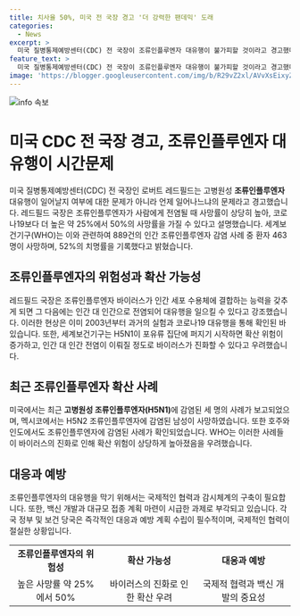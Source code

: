 ```yaml
---
title: 치사율 50%, 미국 전 국장 경고 '더 강력한 팬데믹' 도래
categories:
  - News
excerpt: >
  미국 질병통제예방센터(CDC) 전 국장이 조류인플루엔자 대유행이 불가피할 것이라고 경고했다. 이에 따라 조류인플루엔자의 사망률과 감염사례가 언급되었으며, 이에 대한 코로나19 대유행과의 비교도 이뤄졌다. 전문가는 조류인플루엔자의 위험성을 강조하며, 최근 미국 및 다른 국가에서의 감염 사례가 보고되고 있다고 소개했다. WHO의 우려도 언급되었는데, 이에 대한 대응과 대비책이 필요하다는 메시지를 담고 있다.
feature_text: >
  미국 질병통제예방센터(CDC) 전 국장이 조류인플루엔자 대유행이 불가피할 것이라고 경고했다. 이에 따라 조류인플루엔자의 사망률과 감염사례가 언급되었으며, 이에 대한 코로나19 대유행과의 비교도 이뤄졌다. 전문가는 조류인플루엔자의 위험성을 강조하며, 최근 미국 및 다른 국가에서의 감염 사례가 보고되고 있다고 소개했다. WHO의 우려도 언급되었는데, 이에 대한 대응과 대비책이 필요하다는 메시지를 담고 있다.
image: 'https://blogger.googleusercontent.com/img/b/R29vZ2xl/AVvXsEixyZcFfHzMRdzZMjFBmAUKJYCLCGyLL1o632UiGVXcaFdKo_bkvkuCioo0uUKlGfBVcT3P84aROyZIXSBEx3Aw5nCQ3pTgDom1WDC4m8eifvWiAmWEEVb4x6G_l8C0QH225ldMjyaFvpxGEBGNO37VmDTDMHGhJPq73UglMfDca1-0aw/s1600/blogspot.png'
---
```


<p><img src="https://blogger.googleusercontent.com/img/b/R29vZ2xl/AVvXsEixyZcFfHzMRdzZMjFBmAUKJYCLCGyLL1o632UiGVXcaFdKo_bkvkuCioo0uUKlGfBVcT3P84aROyZIXSBEx3Aw5nCQ3pTgDom1WDC4m8eifvWiAmWEEVb4x6G_l8C0QH225ldMjyaFvpxGEBGNO37VmDTDMHGhJPq73UglMfDca1-0aw/s1600/blogspot.png" alt="info 속보" /></p>

<h1>미국 CDC 전 국장 경고, 조류인플루엔자 대유행이 시간문제</h1>

<p data-ke-size="size16">미국 질병통제예방센터(CDC) 전 국장인 로버트 레드필드는 고병원성 <b>조류인플루엔자</b> 대유행이 일어날지 여부에 대한 문제가 아니라 언제 일어나느냐의 문제라고 경고했습니다. 레드필드 국장은 조류인플루엔자가 사람에게 전염될 때 사망률이 상당히 높아, 코로나19보다 더 높은 약 25%에서 50%의 사망률을 가질 수 있다고 설명했습니다. 세계보건기구(WHO)는 이와 관련하여 889건의 인간 조류인플루엔자 감염 사례 중 환자 463명이 사망하며, 52%의 치명률을 기록했다고 밝혔습니다.</p>

<h2>조류인플루엔자의 위험성과 확산 가능성</h2>

<p data-ke-size="size16">레드필드 국장은 조류인플루엔자 바이러스가 인간 세포 수용체에 결합하는 능력을 갖추게 되면 그 다음에는 인간 대 인간으로 전염되어 대유행을 일으킬 수 있다고 강조했습니다. 이러한 현상은 이미 2003년부터 과거의 실험과 코로나19 대유행을 통해 확인된 바 있습니다. 또한, 세계보건기구는 H5N1이 포유류 집단에 퍼지기 시작하면 확산 위험이 증가하고, 인간 대 인간 전염이 이뤄질 정도로 바이러스가 진화할 수 있다고 우려했습니다.</p>

<h2>최근 조류인플루엔자 확산 사례</h2>

<p data-ke-size="size16">미국에서는 최근 <b>고병원성 조류인플루엔자(H5N1)</b>에 감염된 세 명의 사례가 보고되었으며, 멕시코에서는 H5N2 조류인플루엔자에 감염된 남성이 사망하였습니다. 또한 호주와 인도에서도 조류인플루엔자에 감염된 사례가 확인되었습니다. WHO는 이러한 사례들이 바이러스의 진화로 인해 확산 위험이 상당하게 높아졌음을 우려했습니다.</p>

<h2>대응과 예방</h2>

<p data-ke-size="size16">조류인플루엔자의 대유행을 막기 위해서는 국제적인 협력과 감시체계의 구축이 필요합니다. 또한, 백신 개발과 대규모 접종 계획 마련이 시급한 과제로 부각되고 있습니다. 각국 정부 및 보건 당국은 즉각적인 대응과 예방 계획 수립이 필수적이며, 국제적인 협력이 절실한 상황입니다.</p>

<table>
  <tr>
    <td style="text-align: center; height: 17px;"><b>조류인플루엔자의 위험성</b></td>
    <td style="text-align: center; height: 17px;"><b>확산 가능성</b></td>
    <td style="text-align: center; height: 17px;"><b>대응과 예방</b></td>
  </tr>
  <tr>
    <td style="text-align: center; height: 17px;">높은 사망률 약 25%에서 50%</td>
    <td style="text-align: center; height: 17px;">바이러스의 진화로 인한 확산 우려</td>
    <td style="text-align: center; height: 17px;">국제적 협력과 백신 개발의 중요성</td>
  </tr>
</table>

<p data-ke-size="size16">&nbsp;</p>

